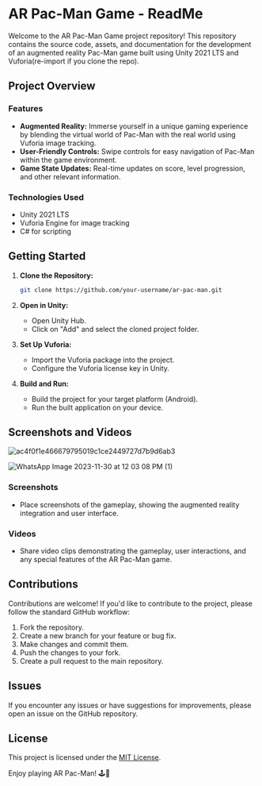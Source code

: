 # AR Pac-Man Game - ReadMe

Welcome to the AR Pac-Man Game project repository! This repository contains the source code, assets, and documentation for the development of an augmented reality Pac-Man game built using Unity 2021 LTS and Vuforia(re-import if you clone the repo).

## Project Overview

### Features
- **Augmented Reality:** Immerse yourself in a unique gaming experience by blending the virtual world of Pac-Man with the real world using Vuforia image tracking.
- **User-Friendly Controls:** Swipe controls for easy navigation of Pac-Man within the game environment.
- **Game State Updates:** Real-time updates on score, level progression, and other relevant information.

### Technologies Used
- Unity 2021 LTS
- Vuforia Engine for image tracking
- C# for scripting

## Getting Started

1. **Clone the Repository:**
   ```bash
   git clone https://github.com/your-username/ar-pac-man.git
   ```

2. **Open in Unity:**
   - Open Unity Hub.
   - Click on "Add" and select the cloned project folder.

3. **Set Up Vuforia:**
   - Import the Vuforia package into the project.
   - Configure the Vuforia license key in Unity.

4. **Build and Run:**
   - Build the project for your target platform (Android).
   - Run the built application on your device.

## Screenshots and Videos

![ac4f0f1e466679795019c1ce2449727d7b9d6ab3](https://github.com/AhzamRasul/AR-Pac-Man-Game-Unity/assets/50517265/75f4b1a4-b45d-4cec-9a9c-52fbb4c4a59a)

![WhatsApp Image 2023-11-30 at 12 03 08 PM (1)](https://github.com/AhzamRasul/AR-Pac-Man-Game-Unity/assets/50517265/e8aaac75-0aca-4a55-86fd-394c5d4fb6c8)

### Screenshots
- Place screenshots of the gameplay, showing the augmented reality integration and user interface.

### Videos
- Share video clips demonstrating the gameplay, user interactions, and any special features of the AR Pac-Man game.

## Contributions

Contributions are welcome! If you'd like to contribute to the project, please follow the standard GitHub workflow:

1. Fork the repository.
2. Create a new branch for your feature or bug fix.
3. Make changes and commit them.
4. Push the changes to your fork.
5. Create a pull request to the main repository.

## Issues

If you encounter any issues or have suggestions for improvements, please open an issue on the GitHub repository.

## License

This project is licensed under the [MIT License](LICENSE).

Enjoy playing AR Pac-Man! 🕹️👻
